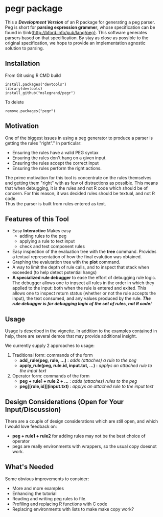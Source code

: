 pegr package
====

This a ***Development Version*** of an R package for generating a peg parser. Peg is short for
**parsing expression grammer**, whose specification can be found in \link{http://bford.info/pub/lang/peg}. 
This software generates parsers based on that specification. By stay as close as possible to the 
original specification, we hope to provide an implementation agnostic solution to parsing. 

Installation
-----

From Git using R CMD build
```
install.packages("devtools")
library(devtools)
install_github("mslegrand/pegr")

```
To delete
```
remove.packages("pegr")
```

Motivation
------

One of the biggest issues in using a peg generator to produce a parser is getting the rules "right"."
In particular:
* Ensuring the rules have a valid PEG syntax
* Ensuring the rules don't hang on a given input.
* Ensuring the rules accept the correct input
* Ensuring the rules perform the right actions.

The prime motivation for this tool is concentrate on the rules themselves and getting them "right" with as
few of distractions as possible. This means that when debugging, it is the rules and not R code which should be of 
concern. For this reason, it was decided rules should be textual, and not R code.  
Thus the parser is built from rules entered as text.


Features of this Tool
-------
*  Easy **Interactive**  Makes easy 
    *  adding rules to the peg
    *  applying a rule to text input
    *  check  and test component rules
*  Easy inspection of the evaluation tree with the **tree** command. Provides a textual representation of how the final evalution was obtained.
*  Graphing the evalutation tree with the **plot** command. 
*  A way to limit the depth of rule calls, and to inspect that stack when exceeded (to help detect potential hangs)
*  **A  specialized rule debugger** to ease the effort of debugging rule logic.  The debugger allows one to inpsect all rules in the order in which they applied to the input: both when the rule is entered and exited. This allows one to inspect return status (whether or not the rule accepts the input), the text consumed, and any values produced by the rule.  ***The rule debugger is for debugging  logic of the set of rules, not R code!***

Usage
-------

Usage is described in the vignette.   In addition to the examples contained in help,
there are several demos that may provide additional insight.

We currently supply 2 approaches to usage:
1. Traditional form: commands of the form 
   * **add_rule(peg, rule, ...)** : *adds (attaches) a rule to the peg*
   * **apply_rule(peg, rule.id, input.txt, ...)**  : *applys an attached rule to the input text*
2. Operator form: commands of the form 
   * **peg + rule1 + rule 2 + ...** : *adds (attaches) rules to the peg*
   * **peg\[\[rule,id]](input.txt)** : *applys an attached rule to the input text*

Design Considerations (Open for Your Input/Discussion)
---------
There are a couple of design considerations which are still open, and which I would love feedback on:
* **peg + rule1 + rule2** for adding rules may not be the best choice of operator
* pegs are really environments with wrappers, so the usual copy doesnot work.

What's Needed
-------

Some obvious  improvements to consider:
*  More and more examples
*  Enhancing the tutorial
*  Reading and writing peg rules to file. 
*  Profiling and replacing R functions with C code
*  Replacing environments with lists to make make copy work?




